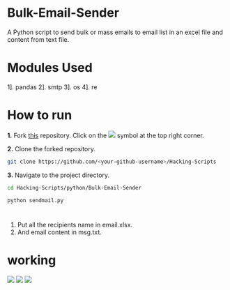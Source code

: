 # Bulk-Email-Sender

A Python script to send bulk or mass emails to email list in an excel file and content from text file.

# Modules Used
1]. pandas
2]. smtp
3]. os
4]. re

# How to run
**1.** Fork [this](https://github.com/Tejas1510/Hacking-Scripts/) repository.
Click on the <a href="https://github.com/Tejas1510/Hacking-Scripts/"><img src="https://img.icons8.com/ios/24/000000/code-fork.png"></a> symbol at the top right corner.

**2.** Clone the forked repository.

```bash
git clone https://github.com/<your-github-username>/Hacking-Scripts
```
**3.** Navigate to the project directory.

```bash
cd Hacking-Scripts/python/Bulk-Email-Sender
```
```bash
python sendmail.py
```
# 
  1. Put all the recipients name in email.xlsx.
  2. And email content in msg.txt.
# working
![](https://github.com/pritamp17/Email-sender/blob/main/examples/1.png)
![](https://github.com/pritamp17/Email-sender/blob/main/examples/res-1.png)
![](https://github.com/pritamp17/Email-sender/blob/main/examples/res-2.png)

